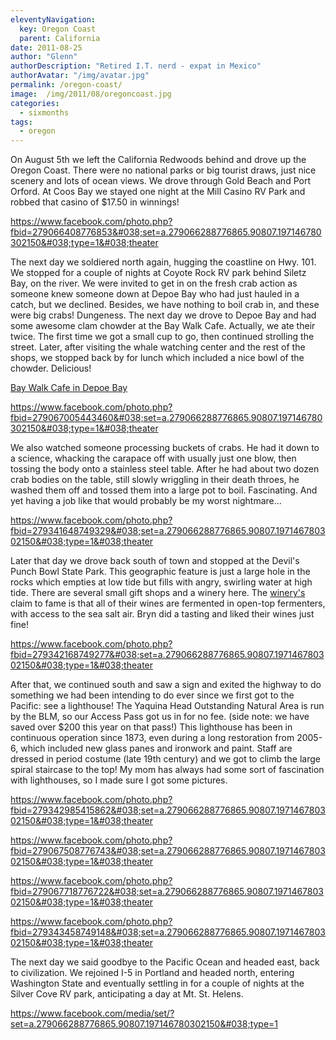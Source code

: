 ```yaml
---
eleventyNavigation:
  key: Oregon Coast
  parent: California
date: 2011-08-25
author: "Glenn"
authorDescription: "Retired I.T. nerd - expat in Mexico"
authorAvatar: "/img/avatar.jpg"
permalink: /oregon-coast/
image:  /img/2011/08/oregoncoast.jpg
categories:
  - sixmonths
tags:
  - oregon
---
```

On August 5th we left the California Redwoods behind and drove up the Oregon Coast. There were no national parks or big tourist draws, just nice scenery and lots of ocean views. We drove through Gold Beach and Port Orford. At Coos Bay we stayed one night at the Mill Casino RV Park and robbed that casino of $17.50 in winnings!

https://www.facebook.com/photo.php?fbid=279066408776853&#038;set=a.279066288776865.90807.197146780302150&#038;type=1&#038;theater

The next day we soldiered north again, hugging the coastline on Hwy. 101. We stopped for a couple of nights at Coyote Rock RV park behind Siletz Bay, on the river. We were invited to get in on the fresh crab action as someone knew someone down at Depoe Bay who had just hauled in a catch, but we declined. Besides, we have nothing to boil crab in, and these were big crabs! Dungeness. The next day we drove to Depoe Bay and had some awesome clam chowder at the Bay Walk Cafe. Actually, we ate their twice. The first time we got a small cup to go, then continued strolling the street. Later, after visiting the whale watching center and the rest of the shops, we stopped back by for lunch which included a nice bowl of the chowder. Delicious!

[Bay Walk Cafe in Depoe Bay][1]

https://www.facebook.com/photo.php?fbid=279067005443460&#038;set=a.279066288776865.90807.197146780302150&#038;type=1&#038;theater

We also watched someone processing buckets of crabs. He had it down to a science, whacking the carapace off with usually just one blow, then tossing the body onto a stainless steel table. After he had about two dozen crab bodies on the table, still slowly wriggling in their death throes, he washed them off and tossed them into a large pot to boil. Fascinating. And yet having a job like that would probably be my worst nightmare...

https://www.facebook.com/photo.php?fbid=279341648749329&#038;set=a.279066288776865.90807.197146780302150&#038;type=1&#038;theater

Later that day we drove back south of town and stopped at the Devil's Punch Bowl State Park. This geographic feature is just a large hole in the rocks which empties at low tide but fills with angry, swirling water at high tide. There are several small gift shops and a winery here. The [winery's][2] claim to fame is that all of their wines are fermented in open-top fermenters, with access to the sea salt air. Bryn did a tasting and liked their wines just fine!

https://www.facebook.com/photo.php?fbid=279342168749277&#038;set=a.279066288776865.90807.197146780302150&#038;type=1&#038;theater

After that, we continued south and saw a sign and exited the highway to do something we had been intending to do ever since we first got to the Pacific: see a lighthouse! The Yaquina Head Outstanding Natural Area is run by the BLM, so our Access Pass got us in for no fee. (side note: we have saved over $200 this year on that pass!) This lighthouse has been in continuous operation since 1873, even during a long restoration from 2005-6, which included new glass panes and ironwork and paint. Staff are dressed in period costume (late 19th century) and we got to climb the large spiral staircase to the top! My mom has always had some sort of fascination with lighthouses, so I made sure I got some pictures.

https://www.facebook.com/photo.php?fbid=279342985415862&#038;set=a.279066288776865.90807.197146780302150&#038;type=1&#038;theater

https://www.facebook.com/photo.php?fbid=279067508776743&#038;set=a.279066288776865.90807.197146780302150&#038;type=1&#038;theater

https://www.facebook.com/photo.php?fbid=279067718776722&#038;set=a.279066288776865.90807.197146780302150&#038;type=1&#038;theater

https://www.facebook.com/photo.php?fbid=279343458749148&#038;set=a.279066288776865.90807.197146780302150&#038;type=1&#038;theater

The next day we said goodbye to the Pacific Ocean and headed east, back to civilization. We rejoined I-5 in Portland and headed north, entering Washington State and eventually settling in for a couple of nights at the Silver Cove RV park, anticipating a day at Mt. St. Helens.

https://www.facebook.com/media/set/?set=a.279066288776865.90807.197146780302150&#038;type=1

 [1]: https://youtu.be/TPXupV23zL8
 [2]: https://www.dutchmanwinery.com/index.html